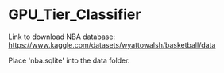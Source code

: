 # GPU_Tier_Classifier

Link to download NBA database: https://www.kaggle.com/datasets/wyattowalsh/basketball/data

Place 'nba.sqlite' into the data folder.
